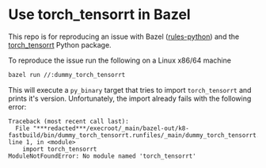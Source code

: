 # Use torch_tensorrt in Bazel

This repo is for reproducing an issue with Bazel ([rules-python](https://github.com/bazel-contrib/rules_python)) and the [torch_tensorrt](https://github.com/pytorch/TensorRT) Python package.

To reproduce the issue run the following on a Linux x86/64 machine

```bash
bazel run //:dummy_torch_tensorrt
```

This will execute a `py_binary` target that tries to import `torch_tensorrt` and prints it's version. Unfortunately, the import already fails with the following error:

```text
Traceback (most recent call last):
  File "***redacted***/execroot/_main/bazel-out/k8-fastbuild/bin/dummy_torch_tensorrt.runfiles/_main/dummy_torch_tensorrt.py", line 1, in <module>
    import torch_tensorrt
ModuleNotFoundError: No module named 'torch_tensorrt'
```
